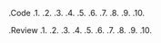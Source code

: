 .Code
  .1.
  .2.
  .3.
  .4.
  .5.
  .6.
  .7.
  .8.
  .9.
  .10.


.Review
  .1.
  .2.
  .3.
  .4.
  .5.
  .6.
  .7.
  .8.
  .9.
  .10.
